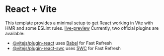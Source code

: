 # React + Vite

This template provides a minimal setup to get React working in Vite with HMR and some ESLint rules.
[live-preview](https://nelsonguiamba.github.io/Quizzical-clone/)
Currently, two official plugins are available:

- [@vitejs/plugin-react](https://github.com/vitejs/vite-plugin-react/blob/main/packages/plugin-react/README.md) uses [Babel](https://babeljs.io/) for Fast Refresh
- [@vitejs/plugin-react-swc](https://github.com/vitejs/vite-plugin-react-swc) uses [SWC](https://swc.rs/) for Fast Refresh
